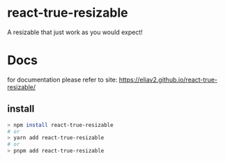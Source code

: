 # react-true-resizable

A resizable that just work as you would expect!


# Docs

for documentation please refer to site: https://eliav2.github.io/react-true-resizable/

## install

```bash
> npm install react-true-resizable
# or
> yarn add react-true-resizable
# or
> pnpm add react-true-resizable
```
